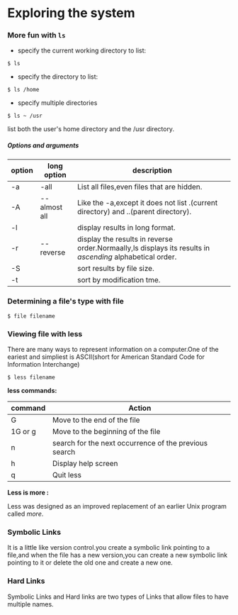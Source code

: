# Exploring the system
### More fun with `ls`
* specify the current working directory to list:
```
$ ls
```

* specify the directory to list:
```
$ ls /home
```

* specify multiple directories
```
$ ls ~ /usr
```
list both the user's home directory and the /usr directory.

##### Options and arguments

| option |  long option  | description
| ------ | -----------   | -----------
| -a     | -all          | List all files,even files that are hidden.
| -A     | --almost all  | Like the -a,except it does not list .(current directory) and ..(parent directory).
| -l     |               | display results in long format.
| -r     | --reverse     | display the results in reverse order.Normaally,ls displays its results in *ascending* alphabetical order.
| -S     |               | sort results by file size.
| -t     |               | sort by modification tme.

### Determining a file's type with file
```
$ file filename
```

### Viewing file with less
There are many ways to represent information on a computer.One of the eariest and simpliest is ASCII(short for American Standard Code for Information Interchange)
```
$ less filename
```
**less commands:**

| command | Action
| ------- | ------
| G       | Move to the end of the file
| 1G or g | Move to the beginning of the file
| n       | search for the next occurrence of the previous search
| h       | Display help screen
| q       | Quit less

**Less is more :**

Less was designed as an improved replacement of an earlier Unix program called *more*.

### Symbolic Links
It is a little like version control.you create a symbolic link pointing to a file,and when the file has a new version,you can create a new symbolic link pointing to it or delete the old one and create a new one.

### Hard Links
Symbolic Links and Hard links are two types of Links that allow files to have multiple names.

